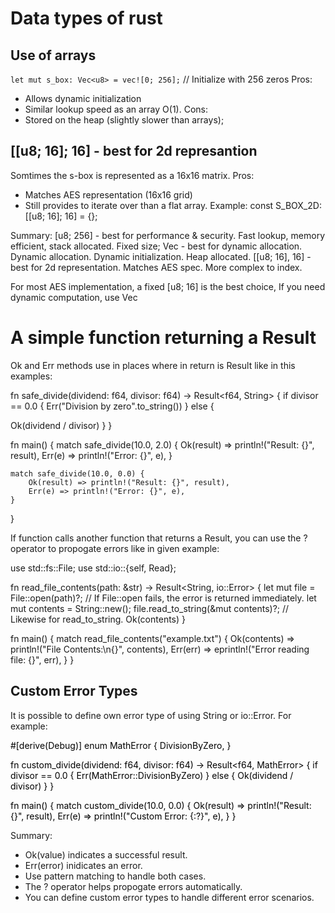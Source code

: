 # Data types of rust

## Use of arrays

`let mut s_box: Vec<u8> = vec![0; 256];` // Initialize with 256 zeros
Pros:

- Allows dynamic initialization
- Similar lookup speed as an array O(1).
  Cons:
- Stored on the heap (slightly slower than arrays);

## [[u8; 16]; 16] - best for 2d represantion

Somtimes the s-box is represented as a 16x16 matrix.
Pros:

- Matches AES representation (16x16 grid)
- Still provides to iterate over than a flat array.
  Example:
  const S_BOX_2D: [[u8; 16]; 16] = {};

Summary:
[u8; 256] - best for performance & security. Fast lookup, memory efficient, stack allocated. Fixed size;
Vec<u8> - best for dynamic allocation. Dynamic allocation. Dynamic initialization. Heap allocated.
[[u8; 16], 16] - best for 2d representation. Matches AES spec. More complex to index.

For most AES implementation, a fixed [u8; 16] is the best choice, If you need dynamic computation, use Vec<u8>

# A simple function returning a Result

Ok and Err methods use in places where in return is Result
like in this examples:
<mark>

fn safe_divide(dividend: f64, divisor: f64) -> Result<f64, String> {
if divisor == 0.0 {
Err("Division by zero".to_string())
} else {

Ok(dividend / divisor)
}
}

fn main() {
match safe_divide(10.0, 2.0) {
Ok(result) => println!("Result: {}", result),
Err(e) => println!("Error: {}", e),
}

    match safe_divide(10.0, 0.0) {
        Ok(result) => println!("Result: {}", result),
        Err(e) => println!("Error: {}", e),
    }

}
</mark>

If function calls another function that returns a Result, you can use the ? operator to propogate errors like in given example: 
<mark>

use std::fs::File;
use std::io::{self, Read};

fn read_file_contents(path: &str) -> Result<String, io::Error> {
    let mut file = File::open(path)?; // If File::open fails, the error is returned immediately.
    let mut contents = String::new();
    file.read_to_string(&mut contents)?; // Likewise for read_to_string.
    Ok(contents)
}

fn main() {
    match read_file_contents("example.txt") {
        Ok(contents) => println!("File Contents:\n{}", contents),
        Err(err) => eprintln!("Error reading file: {}", err),
    }
}


</mark>


## Custom Error Types 

It is possible to define own error type of using String or io::Error. For example: 

<mark>

#[derive(Debug)]
enum MathError {
    DivisionByZero,
}

fn custom_divide(dividend: f64, divisor: f64) -> Result<f64, MathError> {
    if divisor == 0.0 {
        Err(MathError::DivisionByZero)
    } else {
        Ok(dividend / divisor)
    }
}

fn main() {
    match custom_divide(10.0, 0.0) {
        Ok(result) => println!("Result: {}", result),
        Err(e) => println!("Custom Error: {:?}", e),
    }
}

</mark>

Summary:
- Ok(value) indicates a successful result.
- Err(error) inidicates an error.
- Use pattern matching to handle both cases.
- The ? operator helps propogate errors automatically.
- You can define custom error types to handle different error scenarios.

